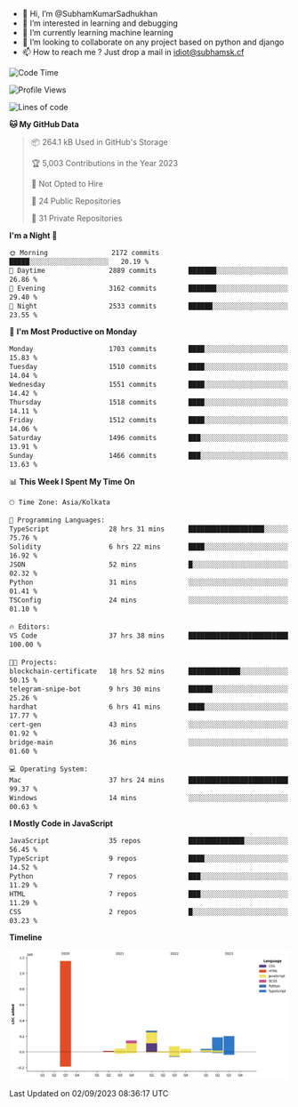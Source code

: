 - 👋 Hi, I’m @SubhamKumarSadhukhan
- 👀 I’m interested in learning and debugging
- 🌱 I’m currently learning machine learning
- 💞️ I’m looking to collaborate on any project based on python and django
- 📫 How to reach me ?
      Just drop a mail in idiot@subhamsk.cf

<!---
SubhamKumarSadhukhan/SubhamKumarSadhukhan is a ✨ special ✨ repository because its `README.md` (this file) appears on your GitHub profile.
You can click the Preview link to take a look at your changes.
--->


<!--START_SECTION:waka-->
![Code Time](http://img.shields.io/badge/Code%20Time-1%2C541%20hrs%2018%20mins-blue)

![Profile Views](http://img.shields.io/badge/Profile%20Views-14-blue)

![Lines of code](https://img.shields.io/badge/From%20Hello%20World%20I%27ve%20Written-2.2%20million%20lines%20of%20code-blue)

**🐱 My GitHub Data** 

> 📦 264.1 kB Used in GitHub's Storage 
 > 
> 🏆 5,003 Contributions in the Year 2023
 > 
> 🚫 Not Opted to Hire
 > 
> 📜 24 Public Repositories 
 > 
> 🔑 31 Private Repositories 
 > 
**I'm a Night 🦉** 

```text
🌞 Morning                2172 commits        █████░░░░░░░░░░░░░░░░░░░░   20.19 % 
🌆 Daytime                2889 commits        ███████░░░░░░░░░░░░░░░░░░   26.86 % 
🌃 Evening                3162 commits        ███████░░░░░░░░░░░░░░░░░░   29.40 % 
🌙 Night                  2533 commits        ██████░░░░░░░░░░░░░░░░░░░   23.55 % 
```
📅 **I'm Most Productive on Monday** 

```text
Monday                   1703 commits        ████░░░░░░░░░░░░░░░░░░░░░   15.83 % 
Tuesday                  1510 commits        ████░░░░░░░░░░░░░░░░░░░░░   14.04 % 
Wednesday                1551 commits        ████░░░░░░░░░░░░░░░░░░░░░   14.42 % 
Thursday                 1518 commits        ████░░░░░░░░░░░░░░░░░░░░░   14.11 % 
Friday                   1512 commits        ████░░░░░░░░░░░░░░░░░░░░░   14.06 % 
Saturday                 1496 commits        ███░░░░░░░░░░░░░░░░░░░░░░   13.91 % 
Sunday                   1466 commits        ███░░░░░░░░░░░░░░░░░░░░░░   13.63 % 
```


📊 **This Week I Spent My Time On** 

```text
🕑︎ Time Zone: Asia/Kolkata

💬 Programming Languages: 
TypeScript               28 hrs 31 mins      ███████████████████░░░░░░   75.76 % 
Solidity                 6 hrs 22 mins       ████░░░░░░░░░░░░░░░░░░░░░   16.92 % 
JSON                     52 mins             █░░░░░░░░░░░░░░░░░░░░░░░░   02.32 % 
Python                   31 mins             ░░░░░░░░░░░░░░░░░░░░░░░░░   01.41 % 
TSConfig                 24 mins             ░░░░░░░░░░░░░░░░░░░░░░░░░   01.10 % 

🔥 Editors: 
VS Code                  37 hrs 38 mins      █████████████████████████   100.00 % 

🐱‍💻 Projects: 
blockchain-certificate   18 hrs 52 mins      █████████████░░░░░░░░░░░░   50.15 % 
telegram-snipe-bot       9 hrs 30 mins       ██████░░░░░░░░░░░░░░░░░░░   25.26 % 
hardhat                  6 hrs 41 mins       ████░░░░░░░░░░░░░░░░░░░░░   17.77 % 
cert-gen                 43 mins             ░░░░░░░░░░░░░░░░░░░░░░░░░   01.92 % 
bridge-main              36 mins             ░░░░░░░░░░░░░░░░░░░░░░░░░   01.60 % 

💻 Operating System: 
Mac                      37 hrs 24 mins      █████████████████████████   99.37 % 
Windows                  14 mins             ░░░░░░░░░░░░░░░░░░░░░░░░░   00.63 % 
```

**I Mostly Code in JavaScript** 

```text
JavaScript               35 repos            ██████████████░░░░░░░░░░░   56.45 % 
TypeScript               9 repos             ████░░░░░░░░░░░░░░░░░░░░░   14.52 % 
Python                   7 repos             ███░░░░░░░░░░░░░░░░░░░░░░   11.29 % 
HTML                     7 repos             ███░░░░░░░░░░░░░░░░░░░░░░   11.29 % 
CSS                      2 repos             █░░░░░░░░░░░░░░░░░░░░░░░░   03.23 % 
```



**Timeline**

![Lines of Code chart](https://raw.githubusercontent.com/SubhamKumarSadhukhan/SubhamKumarSadhukhan/main/assets/bar_graph.png)


 Last Updated on 02/09/2023 08:36:17 UTC
<!--END_SECTION:waka-->
